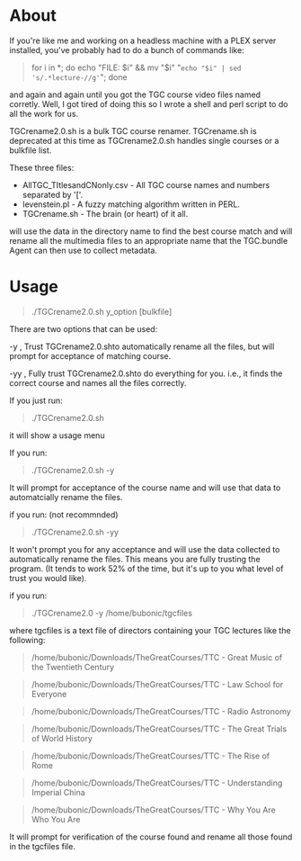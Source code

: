 # About

If you're like me and working on a headless machine with a PLEX server installed, you've probably had to do a bunch
of commands like:

> for i in *; do echo "FILE: $i" && mv "$i" "`echo "$i" | sed 's/.*lecture-//g'`"; done

and again and again until you got the TGC course video files named corretly. Well, I got tired of doing this so I 
wrote a shell and perl script to do all the work for us.

TGCrename2.0.sh is a bulk TGC course renamer. TGCrename.sh is deprecated at this time as TGCrename2.0.sh handles single courses or a bulkfile list. 

These three files:

* AllTGC_TItlesandCNonly.csv - All TGC course names and numbers separated by '['.
* levenstein.pl - A fuzzy matching algorithm written in PERL.
* TGCrename.sh - The brain (or heart) of it all.

will use the data in the directory name to find the best course match and will rename all the multimedia files
to an appropriate name that the TGC.bundle Agent can then use to collect metadata.

# Usage

> ./TGCrename2.0.sh y_option [bulkfile]

There are two options that can be used:

-y , Trust TGCrename2.0.shto automatically rename all the files, but will prompt for acceptance of matching course.

-yy , Fully trust TGCrename2.0.shto do everything for you. i.e., it finds the correct course and names all the files correctly.

If you just run:

> ./TGCrename2.0.sh

it will show a usage menu

If you run:

> ./TGCrename2.0.sh -y

It will prompt for acceptance of the course name and will use that data to automatcially rename the files.

if you run: (not recommnded)

> ./TGCrename2.0.sh -yy

It won't prompt you for any acceptance and will use the data collected to automatically rename the files. This means you are
fully trusting the program. (It tends to work 52% of the time, but it's up to you what level of trust you would like).

if you run:

> ./TGCrename2.0 -y /home/bubonic/tgcfiles

where tgcfiles is a text file of directors containing your TGC lectures like the following:

> /home/bubonic/Downloads/TheGreatCourses/TTC - Great Music of the Twentieth Century

> /home/bubonic/Downloads/TheGreatCourses/TTC - Law School for Everyone

> /home/bubonic/Downloads/TheGreatCourses/TTC - Radio Astronomy

> /home/bubonic/Downloads/TheGreatCourses/TTC - The Great Trials of World History

> /home/bubonic/Downloads/TheGreatCourses/TTC - The Rise of Rome

> /home/bubonic/Downloads/TheGreatCourses/TTC - Understanding Imperial China

> /home/bubonic/Downloads/TheGreatCourses/TTC - Why You Are Who You Are

It will prompt for verification of the course found and rename all those found in the tgcfiles file. 


